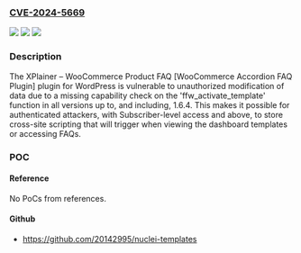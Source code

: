 ### [CVE-2024-5669](https://cve.mitre.org/cgi-bin/cvename.cgi?name=CVE-2024-5669)
![](https://img.shields.io/static/v1?label=Product&message=XPlainer%20%E2%80%93%20WooCommerce%20Product%20FAQ%20%5BWooCommerce%20Accordion%20FAQ%20Plugin%5D&color=blue)
![](https://img.shields.io/static/v1?label=Version&message=*%3C%3D%201.6.4%20&color=brighgreen)
![](https://img.shields.io/static/v1?label=Vulnerability&message=CWE-862%20Missing%20Authorization&color=brighgreen)

### Description

The XPlainer – WooCommerce Product FAQ [WooCommerce Accordion FAQ Plugin] plugin for WordPress is vulnerable to unauthorized modification of data due to a missing capability check on the 'ffw_activate_template' function in all versions up to, and including, 1.6.4. This makes it possible for authenticated attackers, with Subscriber-level access and above, to store cross-site scripting that will trigger when viewing the dashboard templates or accessing FAQs.

### POC

#### Reference
No PoCs from references.

#### Github
- https://github.com/20142995/nuclei-templates

